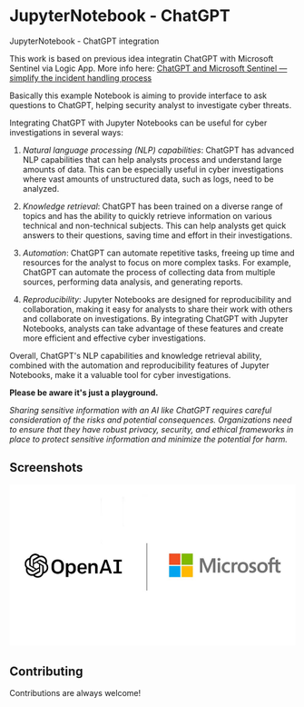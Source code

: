# JupyterNotebook - ChatGPT
JupyterNotebook - ChatGPT integration

This work is based on previous idea integratin ChatGPT with Microsoft Sentinel via Logic App. More info here: [ChatGPT and Microsoft Sentinel — simplify the incident handling process](https://medium.com/@antonio.formato/chatgpt-and-microsoft-sentinel-simplify-the-incident-handling-process-7f1c6a1ed925) 

Basically this example Notebook is aiming to provide interface to ask questions to ChatGPT, helping security analyst to investigate cyber threats.

Integrating ChatGPT with Jupyter Notebooks can be useful for cyber investigations in several ways:

1. *Natural language processing (NLP) capabilities*: ChatGPT has advanced NLP capabilities that can help analysts process and understand large amounts of data. This can be especially useful in cyber investigations where vast amounts of unstructured data, such as logs, need to be analyzed.

2. *Knowledge retrieval*: ChatGPT has been trained on a diverse range of topics and has the ability to quickly retrieve information on various technical and non-technical subjects. This can help analysts get quick answers to their questions, saving time and effort in their investigations.

3. *Automation*: ChatGPT can automate repetitive tasks, freeing up time and resources for the analyst to focus on more complex tasks. For example, ChatGPT can automate the process of collecting data from multiple sources, performing data analysis, and generating reports.

4. *Reproducibility*: Jupyter Notebooks are designed for reproducibility and collaboration, making it easy for analysts to share their work with others and collaborate on investigations. By integrating ChatGPT with Jupyter Notebooks, analysts can take advantage of these features and create more efficient and effective cyber investigations.

Overall, ChatGPT's NLP capabilities and knowledge retrieval ability, combined with the automation and reproducibility features of Jupyter Notebooks, make it a valuable tool for cyber investigations.

**Please be aware it's just a playground.**

*Sharing sensitive information with an AI like ChatGPT requires careful consideration of the risks and potential consequences. Organizations need to ensure that they have robust privacy, security, and ethical frameworks in place to protect sensitive information and minimize the potential for harm.*


## Screenshots

![Screenshot](images/openAI.png)


## Contributing

Contributions are always welcome!
